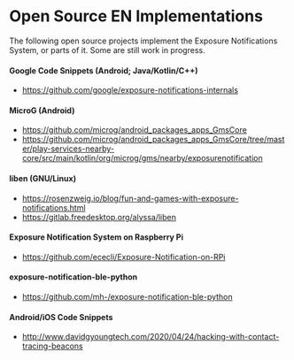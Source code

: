 # Open Source EN Implementations

The following open source projects implement the Exposure Notifications 
System, or parts of it. Some are still work in progress.

#### Google Code Snippets (Android; Java/Kotlin/C++)

* <https://github.com/google/exposure-notifications-internals>

#### MicroG (Android)

* <https://github.com/microg/android_packages_apps_GmsCore>
* <https://github.com/microg/android_packages_apps_GmsCore/tree/master/play-services-nearby-core/src/main/kotlin/org/microg/gms/nearby/exposurenotification>

#### liben (GNU/Linux)

* <https://rosenzweig.io/blog/fun-and-games-with-exposure-notifications.html>
* <https://gitlab.freedesktop.org/alyssa/liben>

#### Exposure Notification System on Raspberry Pi

* <https://github.com/ececli/Exposure-Notification-on-RPi>

#### exposure-notification-ble-python

* <https://github.com/mh-/exposure-notification-ble-python>

#### Android/iOS Code Snippets

* <http://www.davidgyoungtech.com/2020/04/24/hacking-with-contact-tracing-beacons>
